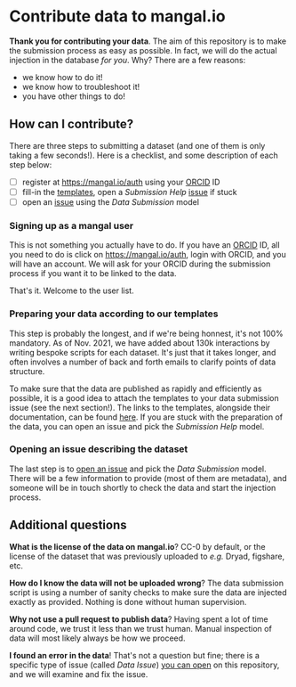# Contribute data to mangal.io

**Thank you for contributing your data**. The aim of this repository is to make
the submission process as easy as possible. In fact, we will do the actual
injection in the database *for you*. Why? There are a few reasons:

- we know how to do it!
- we know how to troubleshoot it!
- you have other things to do!

## How can I contribute?

There are three steps to submitting a dataset (and one of them is only taking a
few seconds!). Here is a checklist, and some description of each step below:

- [ ] register at <https://mangal.io/auth> using your [ORCID] ID
- [ ] fill-in the [templates], open a *Submission Help* [issue] if stuck
- [ ] open an [issue] using the *Data Submission* model

### Signing up as a mangal user

This is not something you actually have to do. If you have an [ORCID] ID, all
you need to do is click on <https://mangal.io/auth>, login with ORCID, and you
will have an account. We will ask for your ORCID during the submission process
if you want it to be linked to the data.

That's it. Welcome to the user list.

### Preparing your data according to our templates

This step is probably the longest, and if we're being honnest, it's not 100%
mandatory. As of Nov. 2021, we have added about 130k interactions by writing
bespoke scripts for each dataset. It's just that it takes longer, and often
involves a number of back and forth emails to clarify points of data structure.

To make sure that the data are published as rapidly and efficiently as possible,
it is a good idea to attach the templates to your data submission issue (see the
next section!). The links to the templates, alongside their documentation, can
be found [here][templates]. If you are stuck with the preparation of the data,
you can open an issue and pick the *Submission Help* model.

### Opening an issue describing the dataset

The last step is to [open an issue][issue] and pick the *Data Submission* model.
There will be a few information to provide (most of them are metadata), and
someone will be in touch shortly to check the data and start the injection
process.

## Additional questions

**What is the license of the data on mangal.io**? CC-0 by default, or the
license of the dataset that was previously uploaded to *e.g.* Dryad, figshare,
etc.

**How do I know the data will not be uploaded wrong**? The data submission
script is using a number of sanity checks to make sure the data are injected
exactly as provided. Nothing is done without human supervision.

**Why not use a pull request to publish data**? Having spent a lot of time
around code, we trust it less than we trust human. Manual inspection of data
will most likely always be how we proceed.

**I found an error in the data**! That's not a question but fine; there is a
specific type of issue (called *Data Issue*) [you can open][issue] on this
repository, and we will examine and fix the issue.

<!-- Below are the links used in the document -->

[ORCID]: https://orcid.org/
[issue]: https://github.com/mangal-interactions/contribute/issues/new/choose
[templates]: https://github.com/mangal-interactions/contribute/tree/main/templates